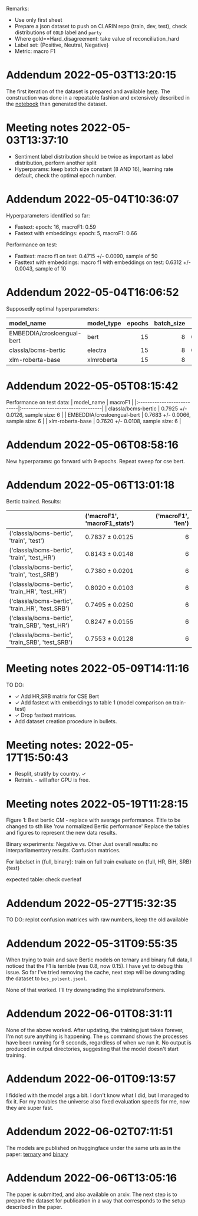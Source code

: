  
Remarks:
* Use only first sheet
* Prepare a json dataset to push on CLARIN repo (train, dev, test), check distributions of `GOLD` label and `party`
* Where gold==Hard_disagreement: take value of reconciliation_hard
* Label set: {Positive, Neutral, Negative}
* Metric: macro F1


# Addendum 2022-05-03T13:20:15

The first iteration of the dataset is prepared and available [here](bcm_polsent.jsonl). The construction was done in a repeatable fashion and extensively described in the [notebook](001_dataset_preparation.ipynb) than generated the dataset.

# Meeting notes 2022-05-03T13:37:10

* Sentiment label distribution should be twice as important as label distribution, perform another split
* Hyperparams: keep batch size constant (8 AND 16), learning rate default, check the optimal epoch number.


# Addendum 2022-05-04T10:36:07

Hyperparameters identified so far:
* Fastext: epoch: 16, macroF1: 0.59
* Fastext with embeddings: epoch: 5, macroF1: 0.66


Performance on test:
* Fasttext:  macro f1 on test: 0.4715 +/- 0.0090, sample of 50
* Fasttext with embeddings: macro f1 with embeddings on test: 0.6312 +/- 0.0043, sample of 10

# Addendum 2022-05-04T16:06:52

Supposedly optimal hyperparameters:

| model_name                 | model_type   |   epochs |   batch_size |   macroF1 |
|:---------------------------|:-------------|---------:|-------------:|----------:|
| EMBEDDIA/crosloengual-bert | bert         |       15 |            8 |  0.848155 |
| classla/bcms-bertic        | electra      |       15 |            8 |  0.856857 |
| xlm-roberta-base           | xlmroberta   |       15 |            8 |  0.82363  |



# Addendum 2022-05-05T08:15:42

Performance on test data: 
| model_name                 | macroF1                           |
|:---------------------------|:----------------------------------|
| classla/bcms-bertic        | 0.7925 +/- 0.0126, sample size: 6 |
| EMBEDDIA/crosloengual-bert | 0.7683 +/- 0.0066, sample size: 6 |
| xlm-roberta-base           | 0.7620 +/- 0.0108, sample size: 6 |

# Addendum 2022-05-06T08:58:16

New hyperparams: go forward with 9 epochs. Repeat sweep for cse bert. 

# Addendum 2022-05-06T13:01:18

Bertic trained. Results:

|                                                  | ('macroF1', 'macroF1_stats')   |   ('macroF1', 'len') |
|:-------------------------------------------------|:-------------------------------|---------------------:|
| ('classla/bcms-bertic', 'train', 'test')         | 0.7837 ± 0.0125                |                    6 |
| ('classla/bcms-bertic', 'train', 'test_HR')      | 0.8143 ± 0.0148                |                    6 |
| ('classla/bcms-bertic', 'train', 'test_SRB')     | 0.7380 ± 0.0201                |                    6 |
| ('classla/bcms-bertic', 'train_HR', 'test_HR')   | 0.8020 ± 0.0103                |                    6 |
| ('classla/bcms-bertic', 'train_HR', 'test_SRB')  | 0.7495 ± 0.0250                |                    6 |
| ('classla/bcms-bertic', 'train_SRB', 'test_HR')  | 0.8247 ± 0.0155                |                    6 |
| ('classla/bcms-bertic', 'train_SRB', 'test_SRB') | 0.7553 ± 0.0128                |                    6 |



# Meeting notes 2022-05-09T14:11:16

TO DO:
* ✓ Add HR,SRB matrix for CSE Bert
* ✓ Add fastext with embeddings to table 1 (model comparison on train-test)
* ✓ Drop fasttext matrices. 
* Add dataset creation procedure in bullets.



# Meeting notes: 2022-05-17T15:50:43

* Resplit, stratify by country. ✓
* Retrain. - will after GPU is free.


# Meeting notes 2022-05-19T11:28:15

Figure 1: Best  bertic CM - replace with average performance. Title to be changed to sth like 'row normalized Bertic performance'
Replace the tables and figures to represent the new data results.

Binary experiments: Negative vs. Other
Just overall results: no interparliamentary results.
Confusion matrices.

For labelset in {full, binary}:
    train on full train
    evaluate on {full, HR, BiH, SRB}{test}

expected table: check overleaf


# Addendum 2022-05-27T15:32:35
TO DO: replot confusion matrices with raw numbers, keep the old available

# Addendum 2022-05-31T09:55:35

When trying to train and save Bertic models on ternary and binary full data, I noticed that the F1 is terrible (was 0.8, now 0.15). I have yet to debug this issue. So far I've tried removing the cache, next step will be downgrading the dataset to `bcs_polsent.jsonl`.

None of that worked. I'll try downgrading the simpletransformers.


# Addendum 2022-06-01T08:31:11
None of the above worked. After updating, the training just takes forever, I'm not sure anything is happening. The `ps` command shows the processes have been running for 9 seconds, regardless of when we run it. No output is produced in output directories, suggesting that the model doesn't start training.



# Addendum 2022-06-01T09:13:57
I fiddled with the model args a bit. I don't know what I did, but I managed to fix it. For my troubles the universe also fixed evaluation speeds for me, now they are super fast. 

# Addendum 2022-06-02T07:11:51
The models are published on huggingface under the same urls as in the paper: [ternary](https://huggingface.co/classla/bcms-bertic-parlasent-bcs-ter) and [binary](https://huggingface.co/classla/bcms-bertic-parlasent-bcs-bi)

# Addendum 2022-06-06T13:05:16

The paper is submitted, and also available on arxiv. The next step is to prepare the dataset for publication in a way that corresponds to the setup described in the paper.